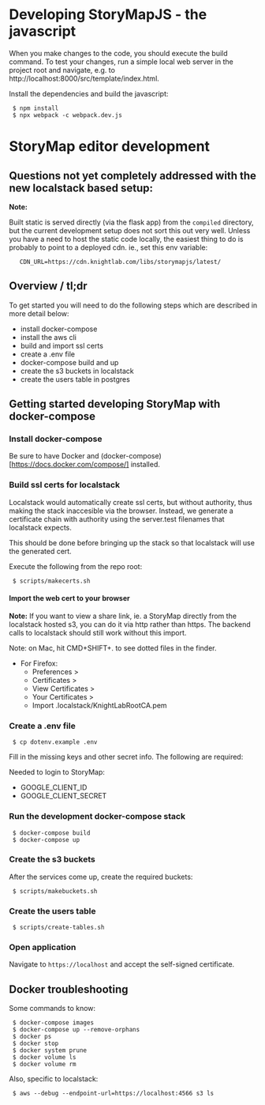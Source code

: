 # Developing StoryMapJS - the javascript

When you make changes to the code, you should execute the build command. To
test your changes, run a simple local web server in the project root and
navigate, e.g. to http://localhost:8000/src/template/index.html.

Install the dependencies and build the javascript:

```
 $ npm install
 $ npx webpack -c webpack.dev.js
```

# StoryMap editor development

## Questions not yet completely addressed with the new localstack based setup:


**Note:**

Built static is served directly (via the flask app) from the `compiled`
directory, but the current development setup does not sort this out very well.
Unless you have a need to host the static code locally, the easiest thing to do
is probably to point to a deployed cdn. ie., set this env variable:

```
   CDN_URL=https://cdn.knightlab.com/libs/storymapjs/latest/
```

## Overview / tl;dr

To get started you will need to do the following steps which are described in
more detail below:

 * install docker-compose
 * install the aws cli
 * build and import ssl certs
 * create a .env file
 * docker-compose build and up
 * create the s3 buckets in localstack
 * create the users table in postgres


## Getting started developing StoryMap with docker-compose

### Install docker-compose

Be sure to have Docker and (docker-compose)[https://docs.docker.com/compose/]
installed.


### Build ssl certs for localstack

Localstack would automatically create ssl certs, but without authority, thus
making the stack inaccesible via the browser. Instead, we generate a certificate
chain with authority using the server.test filenames that localstack expects.

This should be done before bringing up the stack so that localstack will use the
generated cert.

Execute the following from the repo root:

```
 $ scripts/makecerts.sh
```

#### Import the web cert to your browser

**Note:** If you want to view a share link, ie. a StoryMap directly from the
localstack hosted s3, you can do it via http rather than https. The backend
calls to localstack should still work without this import.

Note: on Mac, hit CMD+SHIFT+. to see dotted files in the finder.

 * For Firefox:
    - Preferences >
    - Certificates >
    - View Certificates >
    - Your Certificates >
    - Import .localstack/KnightLabRootCA.pem


### Create a .env file

```
 $ cp dotenv.example .env
```

Fill in the missing keys and other secret info. The following are required:

Needed to login to StoryMap:
 * GOOGLE_CLIENT_ID
 * GOOGLE_CLIENT_SECRET



### Run the development docker-compose stack

```
 $ docker-compose build
 $ docker-compose up
```


### Create the s3 buckets

After the services come up, create the required buckets:

```
 $ scripts/makebuckets.sh
```

### Create the users table

```
 $ scripts/create-tables.sh
```


### Open application

Navigate to `https://localhost` and accept the self-signed certificate.


## Docker troubleshooting

Some commands to know:

```
 $ docker-compose images
 $ docker-compose up --remove-orphans
 $ docker ps
 $ docker stop
 $ docker system prune
 $ docker volume ls
 $ docker volume rm
```


Also, specific to localstack:

```
 $ aws --debug --endpoint-url=https://localhost:4566 s3 ls
```
